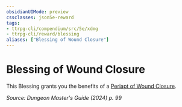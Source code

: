 ```yaml
---
obsidianUIMode: preview
cssclasses: json5e-reward
tags:
- ttrpg-cli/compendium/src/5e/xdmg
- ttrpg-cli/reward/blessing
aliases: ["Blessing of Wound Closure"]
---
```

# Blessing of Wound Closure

This Blessing grants you the benefits of a [Periapt of Wound Closure](Mechanics/items/periapt-of-wound-closure-xdmg.md).

*Source: Dungeon Master's Guide (2024) p. 99*